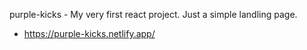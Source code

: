 purple-kicks - My very first react project. Just a simple landling page.
   - https://purple-kicks.netlify.app/
